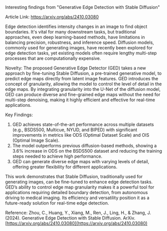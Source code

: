 Interesting findings from "Generative Edge Detection with Stable Diffusion"

Article Link: https://arxiv.org/abs/2410.03080

Edge detection identifies intensity changes in an image to find object boundaries. It's vital for many downstream tasks, but traditional approaches, even deep learning-based methods, have limitations in balancing precision, robustness, and inference speed. Diffusion models, commonly used for generating images, have recently been explored for edge detection tasks, yet existing models often require lengthy multi-step processes that are computationally expensive.

Novelty: The proposed Generative Edge Detector (GED) takes a new approach by fine-tuning Stable Diffusion, a pre-trained generative model, to predict edge maps directly from latent image features. GED introduces the concept of granularity, allowing the model to control the level of detail in the edge maps. By integrating granularity into the U-Net of the diffusion model, GED can produce diverse and fine-grained edge maps without the need for multi-step denoising, making it highly efficient and effective for real-time applications.

Key Findings:

1. GED achieves state-of-the-art performance across multiple datasets (e.g., BSDS500, Multicue, NYUD, and BIPED) with significant improvements in metrics like ODS (Optimal Dataset Scale) and OIS (Optimal Image Scale).
2. The model outperforms previous diffusion-based methods, showing a 3.6% increase in ODS on the BSDS500 dataset and reducing the training steps needed to achieve high performance.
3. GED can generate diverse edge maps with varying levels of detail, offering greater flexibility for different applications.

This work demonstrates that Stable Diffusion, traditionally used for generating images, can be fine-tuned to enhance edge detection tasks. GED’s ability to control edge map granularity makes it a powerful tool for applications requiring detailed boundary detection, from autonomous driving to medical imaging. Its efficiency and versatility position it as a future-ready solution for real-time edge detection.

Reference: Zhou, C., Huang, Y., Xiang, M., Ren, J., Ling, H., & Zhang, J. (2024). Generative Edge Detection with Stable Diffusion. ArXiv. [https://arxiv.org/abs/2410.03080](https://arxiv.org/abs/2410.03080)